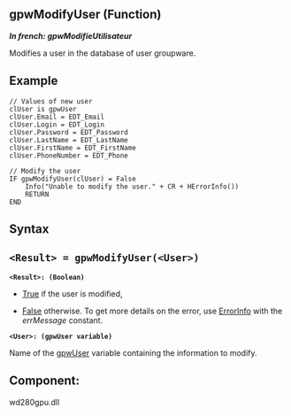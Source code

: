 
## gpwModifyUser (Function)

***In french: gpwModifieUtilisateur***



<a name="XUse"></a>
<a name="Use"></a>
<a name="description"></a>
Modifies a user in the database of user groupware.


<a name="Example1"></a>
<a name="sample_code"></a>

## Example


```wl
// Values of new user
clUser is gpwUser
clUser.Email = EDT_Email
clUser.Login = EDT_Login
clUser.Password = EDT_Password
clUser.LastName = EDT_LastName
clUser.FirstName = EDT_FirstName
clUser.PhoneNumber = EDT_Phone

// Modify the user
IF gpwModifyUser(clUser) = False
	Info("Unable to modify the user." + CR + HErrorInfo())
	RETURN 
END
```

<a name="XSYNTAX"></a>

## Syntax
<a name="SYNTAX1"></a>

`<Result> = gpwModifyUser(<User>)`
---

**`<Result>: (Boolean)`**



- <u><u><u><u>True</u></u></u></u> if the user is modified, 

- <u><u><u><u>False</u></u></u></u> otherwise. To get more details on the error, use [ErrorInfo](../WDLang1/3013008.md) with the *errMessage* constant. 




**`<User>: (gpwUser variable)`**

Name of the [gpwUser](../WDLang6/1000021088.md) variable containing the information to modify. 







<a name="XComponent"></a>

## Component:
wd280gpu.dll

